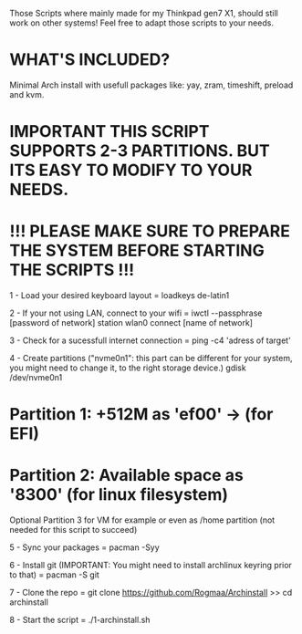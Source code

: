 Those Scripts where mainly made for my Thinkpad gen7 X1, should still work on other systems!
Feel free to adapt those scripts to your needs.

# WHAT'S INCLUDED?
  Minimal Arch install with usefull packages like: yay, zram, timeshift, preload and kvm.

# IMPORTANT THIS SCRIPT SUPPORTS 2-3 PARTITIONS. BUT ITS EASY TO MODIFY TO YOUR NEEDS.  
# !!! PLEASE MAKE SURE TO PREPARE THE SYSTEM BEFORE STARTING THE SCRIPTS !!!

1 - Load your desired keyboard layout = loadkeys de-latin1

2 - If your not using LAN, connect to your wifi = iwctl --passphrase [password of network] station wlan0 connect [name of network]

3 - Check for a sucessfull internet connection = ping -c4 'adress of target'

4 - Create partitions ("nvme0n1": this part can be different for your system, you might need to change it, to the right storage device.)
    gdisk /dev/nvme0n1
# Partition 1: +512M as 'ef00' -> (for EFI)
# Partition 2: Available space as '8300' (for linux filesystem)
Optional Partition 3 for VM for example or even as /home partition (not needed for this script to succeed)

5 - Sync your packages = pacman -Syy

6 - Install git (IMPORTANT: You might need to install archlinux keyring prior to that) = pacman -S git

7 - Clone the repo = git clone https://github.com/Rogmaa/Archinstall >> cd archinstall

8 - Start the script = ./1-archinstall.sh
